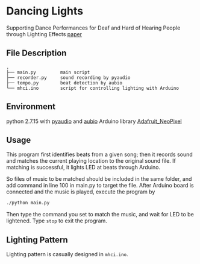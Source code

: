 # Dancing Lights

Supporting Dance Performances for Deaf and Hard of Hearing People through Lighting Effects [paper](https://drive.google.com/file/d/110YDLC42UPF5E4cwvmgw3WnwZKq_24PJ/view)

## File Description

```plain
.
├── main.py         main script
├── recorder.py     sound recording by pyaudio
├── tempo.py        beat detection by aubio
└── mhci.ino        script for controlling lighting with Arduino
```

## Environment

python 2.7.15 with [pyaudio](https://people.csail.mit.edu/hubert/pyaudio/) and [aubio](https://aubio.org)
Arduino library [Adafruit_NeoPixel](https://github.com/adafruit/Adafruit_NeoPixel)

## Usage

This program first identifies beats from a given song; then it records sound and matches the current playing location to the original sound file. If matching is successful, it lights LED at beats through Arduino.

So files of music to be matched should be included in the same folder, and add command in line 100 in main.py to target the file. After Arduino board is connected and the music is played, execute the program by

```bash
./python main.py
```

Then type the command you set to match the music, and wait for LED to be lightened. Type `stop` to exit the program.

## Lighting Pattern

Lighting pattern is casually designed in `mhci.ino`.